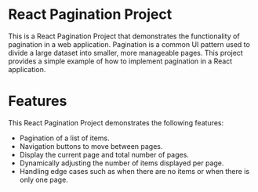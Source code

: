 # React Pagination Project

This is a React Pagination Project that demonstrates the functionality of pagination in a web application. Pagination is a common UI pattern used to divide a large dataset into smaller, more manageable pages. This project provides a simple example of how to implement pagination in a React application.


# Features
This React Pagination Project demonstrates the following features:

- Pagination of a list of items.
- Navigation buttons to move between pages.
- Display the current page and total number of pages.
- Dynamically adjusting the number of items displayed per page.
- Handling edge cases such as when there are no items or when there is only one page.
